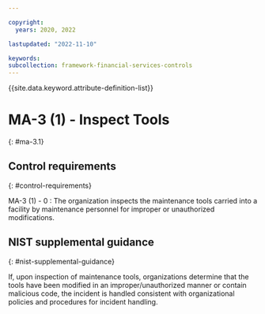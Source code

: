 ```yaml
---

copyright:
  years: 2020, 2022

lastupdated: "2022-11-10"

keywords: 
subcollection: framework-financial-services-controls
---
```


{{site.data.keyword.attribute-definition-list}}

               
# MA-3 (1) - Inspect Tools
{: #ma-3.1}

## Control requirements
{: #control-requirements}

MA-3 (1) - 0
    : The organization inspects the maintenance tools carried into a facility by maintenance personnel for improper or unauthorized modifications.

## NIST supplemental guidance
{: #nist-supplemental-guidance}

If, upon inspection of maintenance tools, organizations determine that the tools have been modified in an improper/unauthorized manner or contain malicious code, the incident is handled consistent with organizational policies and procedures for incident handling.





